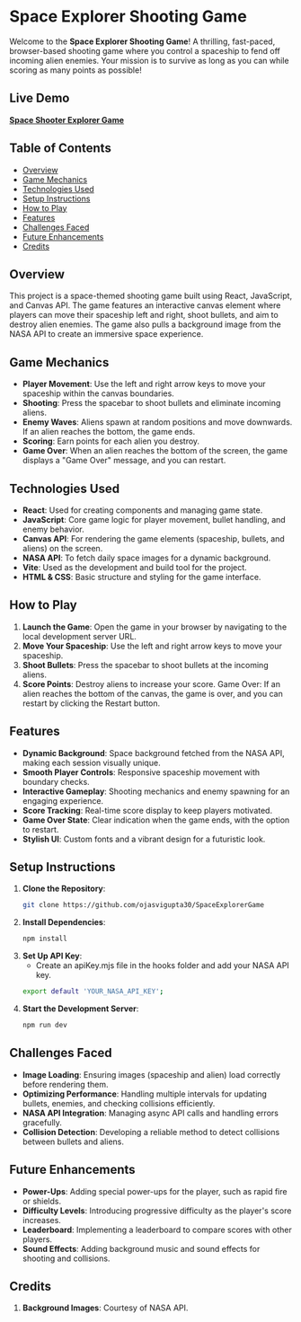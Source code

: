 # Space Explorer Shooting Game

Welcome to the **Space Explorer Shooting Game**! A thrilling, fast-paced, browser-based shooting game where you control a spaceship to fend off incoming alien enemies. Your mission is to survive as long as you can while scoring as many points as possible!

## Live Demo

**[Space Shooter Explorer Game](https://space-shooter-explorer-game.onrender.com/)**

## Table of Contents

- [Overview](#overview)
- [Game Mechanics](#game-mechanics)
- [Technologies Used](#technologies-used)
- [Setup Instructions](#setup-instructions)
- [How to Play](#how-to-play)
- [Features](#features)
- [Challenges Faced](#challenges-faced)
- [Future Enhancements](#future-enhancements)
- [Credits](#credits)

## Overview

This project is a space-themed shooting game built using React, JavaScript, and Canvas API. The game features an interactive canvas element where players can move their spaceship left and right, shoot bullets, and aim to destroy alien enemies. The game also pulls a background image from the NASA API to create an immersive space experience.

## Game Mechanics

- **Player Movement**: Use the left and right arrow keys to move your spaceship within the canvas boundaries.
- **Shooting**: Press the spacebar to shoot bullets and eliminate incoming aliens.
- **Enemy Waves**: Aliens spawn at random positions and move downwards. If an alien reaches the bottom, the game ends.
- **Scoring**: Earn points for each alien you destroy.
- **Game Over**: When an alien reaches the bottom of the screen, the game displays a "Game Over" message, and you can restart.

## Technologies Used

- **React**: Used for creating components and managing game state.
- **JavaScript**: Core game logic for player movement, bullet handling, and enemy behavior.
- **Canvas API**: For rendering the game elements (spaceship, bullets, and aliens) on the screen.
- **NASA API**: To fetch daily space images for a dynamic background.
- **Vite**: Used as the development and build tool for the project.
- **HTML & CSS**: Basic structure and styling for the game interface.


## How to Play

1. **Launch the Game**: Open the game in your browser by navigating to the local development server URL.
2. **Move Your Spaceship**: Use the left and right arrow keys to move your spaceship.
3. **Shoot Bullets**: Press the spacebar to shoot bullets at the incoming aliens.
4. **Score Points**: Destroy aliens to increase your score.
Game Over: If an alien reaches the bottom of the canvas, the game is over, and you can restart by clicking the Restart button.

## Features

- **Dynamic Background**: Space background fetched from the NASA API, making each session visually unique.
- **Smooth Player Controls**: Responsive spaceship movement with boundary checks.
- **Interactive Gameplay**: Shooting mechanics and enemy spawning for an engaging experience.
- **Score Tracking**: Real-time score display to keep players motivated.
- **Game Over State**: Clear indication when the game ends, with the option to restart.
- **Stylish UI**: Custom fonts and a vibrant design for a futuristic look.

## Setup Instructions

1. **Clone the Repository**:
   ```bash
   git clone https://github.com/ojasvigupta30/SpaceExplorerGame


2. **Install Dependencies**:
   ```bash
   npm install

3. **Set Up API Key**:
   - Create an apiKey.mjs file in the hooks folder and add your NASA API key.
   ```bash
   export default 'YOUR_NASA_API_KEY';

4. **Start the Development Server**:
   ```bash
   npm run dev

## Challenges Faced

- **Image Loading**: Ensuring images (spaceship and alien) load correctly before rendering them.
- **Optimizing Performance**: Handling multiple intervals for updating bullets, enemies, and checking collisions efficiently.
- **NASA API Integration**: Managing async API calls and handling errors gracefully.
- **Collision Detection**: Developing a reliable method to detect collisions between bullets and aliens.


## Future Enhancements

- **Power-Ups**: Adding special power-ups for the player, such as rapid fire or shields.
- **Difficulty Levels**: Introducing progressive difficulty as the player's score increases.
- **Leaderboard**: Implementing a leaderboard to compare scores with other players.
- **Sound Effects**: Adding background music and sound effects for shooting and collisions.


## Credits

1. **Background Images**: Courtesy of NASA API.


